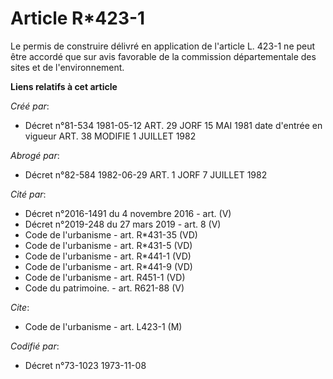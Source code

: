 # Article R*423-1

Le permis de construire délivré en application de l'article L. 423-1 ne peut être accordé que sur avis favorable de la
commission départementale des sites et de l'environnement.

**Liens relatifs à cet article**

_Créé par_:

  - Décret n°81-534 1981-05-12 ART. 29 JORF 15 MAI 1981 date d'entrée en vigueur ART. 38 MODIFIE 1 JUILLET 1982

_Abrogé par_:

  - Décret n°82-584 1982-06-29 ART. 1 JORF 7 JUILLET 1982

_Cité par_:

  - Décret n°2016-1491 du 4 novembre 2016 - art. (V)
  - Décret n°2019-248 du 27 mars 2019 - art. 8 (V)
  - Code de l'urbanisme - art. R*431-35 (VD)
  - Code de l'urbanisme - art. R*431-5 (VD)
  - Code de l'urbanisme - art. R*441-1 (VD)
  - Code de l'urbanisme - art. R*441-9 (VD)
  - Code de l'urbanisme - art. R451-1 (VD)
  - Code du patrimoine. - art. R621-88 (V)

_Cite_:

  - Code de l'urbanisme - art. L423-1 (M)

_Codifié par_:

  - Décret n°73-1023 1973-11-08
